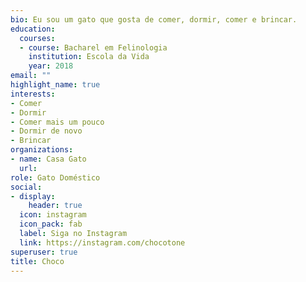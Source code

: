 ```yaml
---
bio: Eu sou um gato que gosta de comer, dormir, comer e brincar.
education:
  courses:
  - course: Bacharel em Felinologia
    institution: Escola da Vida
    year: 2018
email: ""
highlight_name: true
interests:
- Comer
- Dormir
- Comer mais um pouco
- Dormir de novo
- Brincar
organizations:
- name: Casa Gato
  url: 
role: Gato Doméstico
social:
- display:
    header: true
  icon: instagram
  icon_pack: fab
  label: Siga no Instagram
  link: https://instagram.com/chocotone
superuser: true
title: Choco 
---
```



